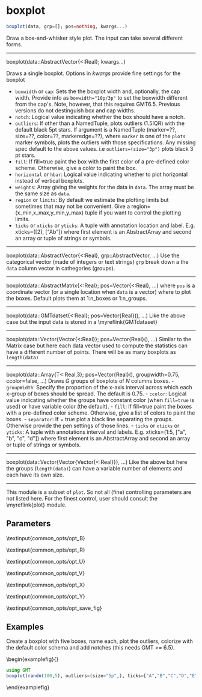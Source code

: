 # boxplot

```julia
boxplot(data, grp=[]; pos=nothing, kwargs...)
```

Draw a box-and-whisker style plot. The input can take several different forms.

---
boxplot(data::AbstractVector{<:Real}; kwargs...)

Draws a single boxplot. Options in *kwargs* provide fine settings for the boxplot

- `boxwidth` or `cap`: Sets the the boxplot width and, optionally, the cap width. Provide info as
          `boxwidth="10p/3p"` to set the boxwidth different from the cap's. Note, however, that this
           requires GMT6.5. Previous versions do not destinguish box and cap widths.
- `notch`: Logical value indicating whether the box should have a notch.
- `outliers`: If other than a NamedTuple, plots outliers (1.5IQR) with the default black 5pt stars.
              If argument is a NamedTuple (marker=??, size=??, color=??, markeredge=??), where `marker`
              is one of the `plots` marker symbols, plots the outliers with those specifications. Any missing
              spec default to the above values. i.e `outliers=(size="3p")` plots black 3 pt stars.
- `fill`: If fill=true paint the box with the first color of a pre-defined color scheme. Otherwise, give a color
          to paint the box.
- `horizontal` or `hbar`: Logical value indicating whether to plot horizontal instead of vertical boxplots.
- `weights`: Array giving the weights for the data in `data`. The array must be the same size as `data`.
- `region` or `limits`: By default we estimate the plotting limits but sometimes that may not be convenient.
           Give a region=(x_min,x_max,y_min,y_max) tuple if you want to control the plotting limits.
- `ticks` or `xticks` or `yticks`: A tuple with annotation location and label. E.g. xticks=([2], ["Ab"])
           where first element is an AbstractArray and second an array or tuple of strings or symbols.

---
boxplot(data::AbstractVector{<:Real}, grp::AbstractVector, ...) Use the categorical vector (made of integers
or text strings) `grp` break down a the `data` column vector in cathegories (groups).

---
boxplot(data::AbstractMatrix{<:Real}; pos=Vector{<:Real}, ...) where `pos` is a coordinate vector (or a single
location when `data` is a vector) where to plot the boxes. Default plots them at 1:n_boxes or 1:n_groups.

---
boxplot(data::GMTdatset{<:Real}; pos=Vector{Real}(), ...) Like the above case but the input data is stored
in a \myreflink{GMTdataset}

---
boxplot(data::Vector{Vector{<:Real}}; pos=Vector{Real}(), ...) Similar to the Matrix case but here each data
vector used to compute the statistics can have a different number of points. There will be as many boxplots as
`length(data)`

---
boxplot(data::Array{T<:Real,3}; pos=Vector{Real}(), groupwidth=0.75, ccolor=false, ...) Draws *G* groups of
boxplots of *N* columns boxes.
    - `groupWidth`: Specify the proportion of the x-axis interval across which each x-group of boxes should
       be spread. The default is 0.75.
    - `ccolor`: Logical value indicating whether the groups have constant color (when `fill=true` is used)
       or have variable color (the default).
    - `fill`: If fill=true paint the boxes with a pre-defined color scheme. Otherwise, give a list of colors
       to paint the boxes.
    - `separator`: If = true plot a black line separating the groups. Otherwise provide the pen settings of those lines.
    - `ticks` or `xticks` or `yticks`: A tuple with annotations interval and labels. E.g. xticks=(1:5, ["a", "b", "c", "d"])
       where first element is an AbstractArray and second an array or tuple of strings or symbols.

---
boxplot(data::Vector{Vector{Vector{<:Real}}}, ...) Like the above but here the groups (`length(data)`)
can have a variable number of elements and each have its own size.

-----------
This module is a subset of `plot`. So not all (fine) controlling parameters are not listed here. For the
finest control, user should consult the \myreflink{plot} module.

Parameters
----------

\textinput{common_opts/opt_B}

\textinput{common_opts/opt_R}

\textinput{common_opts/opt_U}

\textinput{common_opts/opt_V}

\textinput{common_opts/opt_X}

\textinput{common_opts/opt_Y}

\textinput{common_opts/opt_save_fig}

Examples
--------

Create a boxplot with five boxes, name each, plot the outliers, colorize with the default
color schema and add notches (this needs GMT >= 6.5).

\begin{examplefig}{}
```julia
using GMT
boxplot(randn(100,5), outliers=(size="5p",), ticks=["A","B","C","D","E"], fill=true, notch=true, show=true)
```
\end{examplefig}